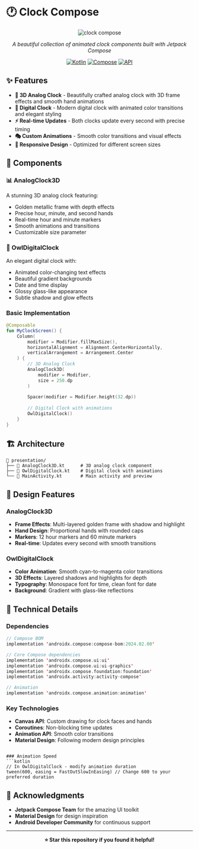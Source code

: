 # 🕐 Clock Compose

<div align="center">
  
  ![clock compose](https://github.com/user-attachments/assets/80b80982-c047-430a-931b-870798fc982f)
  
  *A beautiful collection of animated clock components built with Jetpack Compose*
  
  [![Kotlin](https://img.shields.io/badge/Kotlin-1.9.0-blue.svg)](https://kotlinlang.org)
  [![Compose](https://img.shields.io/badge/Jetpack%20Compose-2024.02.00-green.svg)](https://developer.android.com/jetpack/compose)
  [![API](https://img.shields.io/badge/API-26%2B-brightgreen.svg?style=flat)](https://android-arsenal.com/api?level=26)

</div>

## ✨ Features

- **🎨 3D Analog Clock** - Beautifully crafted analog clock with 3D frame effects and smooth hand animations
- **💫 Digital Clock** - Modern digital clock with animated color transitions and elegant styling
- **⚡ Real-time Updates** - Both clocks update every second with precise timing
- **🎭 Custom Animations** - Smooth color transitions and visual effects
- **📱 Responsive Design** - Optimized for different screen sizes

## 🚀 Components

### 📊 AnalogClock3D
A stunning 3D analog clock featuring:
- Golden metallic frame with depth effects
- Precise hour, minute, and second hands
- Real-time hour and minute markers
- Smooth animations and transitions
- Customizable size parameter

### 🔮 OwlDigitalClock
An elegant digital clock with:
- Animated color-changing text effects
- Beautiful gradient backgrounds
- Date and time display
- Glossy glass-like appearance
- Subtle shadow and glow effects

### Basic Implementation

```kotlin
@Composable
fun MyClockScreen() {
    Column(
        modifier = Modifier.fillMaxSize(),
        horizontalAlignment = Alignment.CenterHorizontally,
        verticalArrangement = Arrangement.Center
    ) {
        // 3D Analog Clock
        AnalogClock3D(
            modifier = Modifier,
            size = 250.dp
        )
        
        Spacer(modifier = Modifier.height(32.dp))
        
        // Digital Clock with animations
        OwlDigitalClock()
    }
}
```


## 🏗️ Architecture

```
📁 presentation/
├── 📄 AnalogClock3D.kt      # 3D analog clock component
├── 📄 OwlDigitalClock.kt    # Digital clock with animations
└── 📄 MainActivity.kt       # Main activity and preview
```

## 🎨 Design Features

### AnalogClock3D
- **Frame Effects**: Multi-layered golden frame with shadow and highlight
- **Hand Design**: Proportional hands with rounded caps
- **Markers**: 12 hour markers and 60 minute markers
- **Real-time**: Updates every second with smooth transitions

### OwlDigitalClock
- **Color Animation**: Smooth cyan-to-magenta color transitions
- **3D Effects**: Layered shadows and highlights for depth
- **Typography**: Monospace font for time, clean font for date
- **Background**: Gradient with glass-like reflections

## 🧰 Technical Details

### Dependencies
```kotlin
// Compose BOM
implementation 'androidx.compose:compose-bom:2024.02.00'

// Core Compose dependencies
implementation 'androidx.compose.ui:ui'
implementation 'androidx.compose.ui:ui-graphics'
implementation 'androidx.compose.foundation:foundation'
implementation 'androidx.activity:activity-compose'

// Animation
implementation 'androidx.compose.animation:animation'
```

### Key Technologies
- **Canvas API**: Custom drawing for clock faces and hands
- **Coroutines**: Non-blocking time updates
- **Animation API**: Smooth color transitions
- **Material Design**: Following modern design principles

```

### Animation Speed
```kotlin
// In OwlDigitalClock - modify animation duration
tween(600, easing = FastOutSlowInEasing) // Change 600 to your preferred duration
```


## 🙏 Acknowledgments

- **Jetpack Compose Team** for the amazing UI toolkit
- **Material Design** for design inspiration
- **Android Developer Community** for continuous support

---

<div align="center">
  <strong>⭐ Star this repository if you found it helpful!</strong>
</div>
